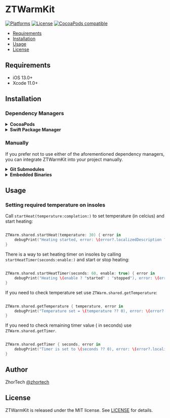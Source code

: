# ZTWarmKit

[![Platforms](https://img.shields.io/cocoapods/p/ZTWarmKit.svg)](https://cocoapods.org/pods/ZTWarmKit)
[![License](https://img.shields.io/cocoapods/l/ZTWarmKit)](https://raw.githubusercontent.com/zhortech/ztwarmkit-ios-sdk/main/LICENSE)
[![CocoaPods compatible](https://img.shields.io/cocoapods/v/ZTWarmKit.svg)](https://cocoapods.org/pods/ZTWarmKit)

- [Requirements](#requirements)
- [Installation](#installation)
- [Usage](#usage)
- [License](#license)

## Requirements

- iOS 13.0+
- Xcode 11.0+

## Installation

### Dependency Managers
<details>
  <summary><strong>CocoaPods</strong></summary>

[CocoaPods](http://cocoapods.org) is a dependency manager for Cocoa projects. You can install it with the following command:

```bash
$ gem install cocoapods
```

To integrate ZTWarmKit into your Xcode project using CocoaPods, specify it in your `Podfile`:

```ruby
source 'https://github.com/CocoaPods/Specs.git'
platform :ios, '13.0'
use_frameworks!

pod 'ZTWarmKit', :git => "https://github.com/zhortech/ztwarmkit-ios-sdk.git"
```
Please add post install script at the end of `Podfile` if there is problem to use  library:

```ruby
post_install do |installer|
    installer.pods_project.targets.each do |target|
      target.build_configurations.each do |config|
        config.build_settings['BUILD_LIBRARY_FOR_DISTRIBUTION'] = 'YES'
      end
    end
  end
```

Then, run the following command:

```bash
$ pod install
```

</details>

<details>
  <summary><strong>Swift Package Manager</strong></summary>

To use ZTWarmKit as a [Swift Package Manager](https://swift.org/package-manager/) package just add the following in your Package.swift file.

``` swift
// swift-tools-version:5.3

import PackageDescription

let package = Package(
    name: "ZTWarmKit",
    dependencies: [
        .package(url: "https://github.com/zhortech/ztwarmkit-ios-sdk.git", .upToNextMajor(from: "1.0.0"))
    ],
    targets: [
        .target(name: "ZTWarmKit", dependencies: ["ZTCoreKit"])
    ]
)
```
</details>

### Manually

If you prefer not to use either of the aforementioned dependency managers, you can integrate ZTWarmKit into your project manually.

<details>
  <summary><strong>Git Submodules</strong></summary><p>

- Open up Terminal, `cd` into your top-level project directory, and run the following command "if" your project is not initialized as a git repository:

```bash
$ git init
```

- Add ZTWarmKit as a git [submodule](http://git-scm.com/docs/git-submodule) by running the following command:

```bash
$ git submodule add https://github.com/zhortech/ztwarmkit-ios-sdk.git
$ git submodule update --init --recursive
```

- Open the new `ZTWarmKit` folder, and drag the `ZTWarmKit.xcodeproj` into the Project Navigator of your application's Xcode project.

    > It should appear nested underneath your application's blue project icon. Whether it is above or below all the other Xcode groups does not matter.

- Select the `ZTWarmKit.xcodeproj` in the Project Navigator and verify the deployment target matches that of your application target.
- Next, select your application project in the Project Navigator (blue project icon) to navigate to the target configuration window and select the application target under the "Targets" heading in the sidebar.
- In the tab bar at the top of that window, open the "General" panel.
- Click on the `+` button under the "Embedded Binaries" section.
- You will see two different `ZTWarmKit.xcodeproj` folders each with two different versions of the `ZTWarmKit.framework` nested inside a `Products` folder.

    > It does not matter which `Products` folder you choose from.

- Select the `ZTWarmKit.framework`.

- And that's it!

> The `ZTWarmKit.framework` is automagically added as a target dependency, linked framework and embedded framework in a copy files build phase which is all you need to build on the simulator and a device.

</p></details>

<details>
  <summary><strong>Embedded Binaries</strong></summary><p>

- Download the latest release from https://github.com/zhortech/ztwarmkit-ios-sdk/releases
- Next, select your application project in the Project Navigator (blue project icon) to navigate to the target configuration window and select the application target under the "Targets" heading in the sidebar.
- In the tab bar at the top of that window, open the "General" panel.
- Click on the `+` button under the "Embedded Binaries" section.
- Add the downloaded `ZTWarmKit.framework`.
- And that's it!

</p></details>

## Usage

### Setting required temperature on insoles

 Call `startHeat(temperature:completion:)` to set temperature (in celcius) and start heating:
```swift

ZTWarm.shared.startHeat(temperature: 30) { error in
    debugPrint("Heating started, error: \(error?.localizedDescription ?? "")")
}

```
There is a way to set heating timer on insoles by calling `startHeatTimer(seconds:enable:)` and start or stop heating: 
```swift

ZTWarm.shared.startHeatTimer(seconds: 60, enable: true) { error in
    debugPrint("Heating \(enable ? "started" : "stopped"), error: \(error?.localizedDescription ?? "")")
}
```

If you need to check temperature set use `ZTWarm.shared.getTemperature`:
```swift

ZTWarm.shared.getTemperature { temperature, error in
    debugPrint("Temperature set = \(temperature ?? 0), error: \(error?.localizedDescription ?? "")")
}
```

If you need to check remaining timer value ( in seconds) use `ZTWarm.shared.getTimer`.
```swift

ZTWarm.shared.getTimer { seconds, error in
    debugPrint("Timer is set to \(seconds ?? 0), error: \(error?.localizedDescription ?? "")")
}
```

## Author

ZhorTech [@zhortech](https://twitter.com/zhortech)

## License

ZTWarmKit is released under the MIT license. See [LICENSE](https://github.com/zhortech/ztwarmkit-ios-sdk.git/blob/master/LICENSE) for details.
